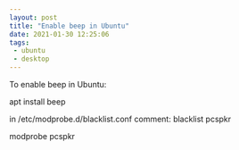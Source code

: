 ```yaml
---
layout: post
title: "Enable beep in Ubuntu"
date: 2021-01-30 12:25:06
tags:
 - ubuntu
 - desktop
---
```


To enable beep in Ubuntu:

apt install beep

in /etc/modprobe.d/blacklist.conf
comment:
blacklist pcspkr

modprobe pcspkr
